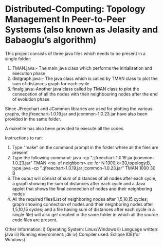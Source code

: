 # Distributed-Computing: Topology Management In Peer-to-Peer Systems (also known as Jelasity and Babaoglu’s algorithm) 

This project consists of three java files which needs to be present in a single folder:
1) TMAN.java:- The main java class which performs the initialisation and execution phase 
2) distgraph.java:- The java class which is called by TMAN class to plot the sum of distances graph for each cycle
3) finalg.java:-Another java class called by TMAN class to plot the connecetion of all the nodes with their neighbouring nodes after the end of evolution phase

Since JFreechart and JCommon libraries are used for plotting the various graphs, the jfreechart-1.0.19.jar and jcommon-1.0.23.jar have also been provided in the same folder.

A makefile has also been provided to execute all the codes.

Instructions to run:
1) Type "make" on the command prompt in the folder where all the files are present
2) Type the following command:
                      java -cp ".:jfreechart-1.0.19.jar:jcommon-1.0.23.jar" TMAN <Total no of nodes> <no. of neighbors> <topology>
   ex: for N:1000,k=30,topology:B, type
                      java -cp ".:jfreechart-1.0.19.jar:jcommon-1.0.23.jar" TMAN 1000 30 B
3) The ouput will consist of sum of distances of all nodes after each cycle, a graph showing the sum of distances after each cycle and a Java applet that shows the final connection of nodes and their neighboring nodes
4) All the required files(List of neighboring nodes after 1,5,10,15 cycles; graph showing connection of nodes and their neighboring nodes after 1,5,10,15 cycles; and a file having sum of distances after each cycle in a single file) will also get created in the same folder in which all the source code files are present.   


Other Information:
i) Operating System: Linux/Windows
ii) Language written: java
iii) Running environment: jdk
iv) Compiler used: Eclipse IDE(for Windows)
